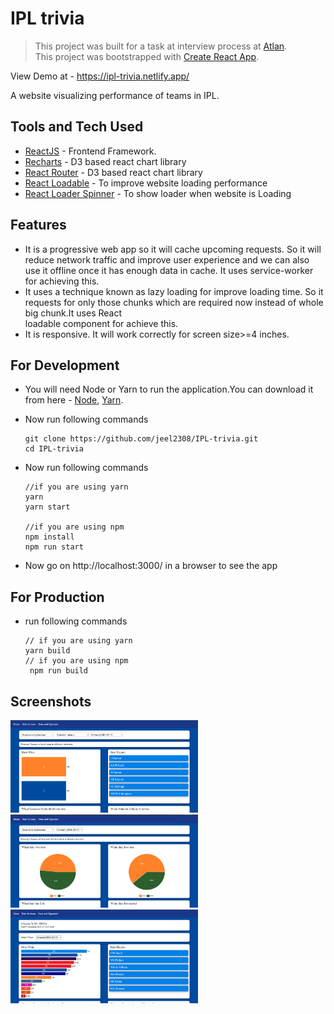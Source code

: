 # IPL trivia

> This project was built for a task at interview process at [Atlan](https://atlan.com/).  
> This project was bootstrapped with [Create React App](https://github.com/facebook/create-react-app).  

View Demo at - https://ipl-trivia.netlify.app/

A website visualizing performance of teams in IPL.

## Tools and Tech Used

- [ReactJS](https://reactjs.org/) - Frontend Framework.  
- [Recharts](http://recharts.org/) - D3 based react chart library  
- [React Router](https://reactrouter.com/) - D3 based react chart library
- [React Loadable](https://github.com/jamiebuilds/react-loadable) - To improve website loading performance
- [React Loader Spinner](https://github.com/mhnpd/react-loader-spinner) - To show loader when website is Loading

## Features

- It is a progressive web app so it will cache upcoming requests. So it will reduce network traffic and improve user experience and we can also use it offline once it has enough    data in cache. It uses service-worker for achieving this.
- It uses a technique known as lazy loading for improve loading time. So it requests for only those chunks which are required now instead of whole big chunk.It uses React    
  loadable component for achieve this. 
- It is responsive. It will work correctly for screen size>=4 inches.

## For Development

- You will need Node or Yarn to run the application.You can download it from here - [Node](https://nodejs.org/), [Yarn](https://yarnpkg.com).
- Now run following commands
  ```
  git clone https://github.com/jeel2308/IPL-trivia.git
  cd IPL-trivia
  ```

- Now run following commands
  ```
  //if you are using yarn
  yarn
  yarn start
  
  //if you are using npm
  npm install 
  npm run start
  ```
  
- Now go on http://localhost:3000/ in a browser to see the app

## For Production

- run following commands
  ```
  // if you are using yarn
  yarn build
  // if you are using npm
   npm run build
  ```
  
## Screenshots
<img src="https://github.com/jeel2308/IPL-trivia/blob/master/Screenshots/Screenshot%202020-09-29%20195714.png" width="300" />

<img src="https://github.com/jeel2308/IPL-trivia/blob/master/Screenshots/Screenshot%202020-09-29%20195748.png" width="300" />

<img src="https://github.com/jeel2308/IPL-trivia/blob/master/Screenshots/Screenshot%202020-09-29%20195810.png" width="300" />

  
  
  

  
